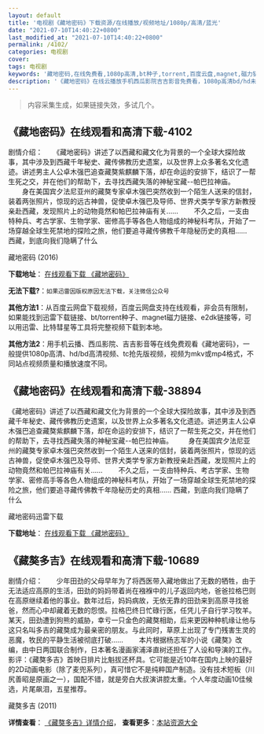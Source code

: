 ```yaml
---
layout: default
title: '电视剧《藏地密码》下载资源/在线播放/视频地址/1080p/高清/蓝光'
date: "2021-07-10T14:40:22+0800"
last_modified_at: "2021-07-10T14:40:22+0800"
permalink: /4102/
categories: 电视剧
cover:
tags: 电视剧
keywords: '藏地密码,在线免费看,1080p高清,bt种子,torrent,百度云盘,magnet,磁力链,迅雷下载资源'
description: '《藏地密码》在线云播放手机西瓜影院吉吉影音免费看，1080p高清bd/hd未删减完整版和tc抢先枪版，mkv/mp4格式，附带bt/torrent种子、magnet/磁力链、百度云盘、网盘资源迅雷下载链接'
---
```


>内容采集生成，如果链接失效，多试几个。


## 《藏地密码》在线观看和高清下载-4102

剧情介绍：　　《藏地密码》讲述了以西藏和藏文化为背景的一个全球大探险故事，其中涉及到西藏千年秘史、藏传佛教历史遗案，以及世界上众多著名文化遗迹。讲述男主人公卓木强巴追查藏獒紫麒麟下落，却在命运的安排下，结识了一帮生死之交，并在他们的帮助下，去寻找西藏失落的神秘宝藏--帕巴拉神庙。 　　身在美国宾夕法尼亚州的藏獒专家卓木强巴突然收到一个陌生人送来的信封，装着两张照片，惊现的远古神兽，促使卓木强巴及导师、世界犬类学专家方新教授亲赴西藏，发现照片上的动物竟然和帕巴拉神庙有关…… 　　不久之后，一支由特种兵、考古学家、生物学家、密修高手等各色人物组成的神秘科考队，开始了一场穿越全球生死禁地的探险之旅，他们要追寻藏传佛教千年隐秘历史的真相…… 西藏，到底向我们隐瞒了什么


藏地密码 (2016)

**下载地址**： [在线观看下载 《藏地密码》](https://www.btbtdy.me/btdy/dy8593.html) 


**无法下载?**：`如果迅雷因版权原因无法下载，关注微信公众号 `

**其他方法1**：从百度云网盘下载视频，百度云网盘支持在线观看，非会员有限制，如果能找到迅雷下载链接、bt/torrent种子、magnet磁力链接、e2dk链接等，可以用迅雷、比特彗星等工具将完整视频下载到本地。

**其他方法2**：用手机云播、西瓜影院、吉吉影音等在线免费观看《藏地密码》，一般提供1080p高清、hd/bd高清视频、tc抢先版视频，视频为mkv或mp4格式，不同站点视频质量和播放速度不同。


## 《藏地密码》在线观看和高清下载-38894

《藏地密码》讲述了以西藏和藏文化为背景的一个全球大探险故事，其中涉及到西藏千年秘史、藏传佛教历史遗案，以及世界上众多著名文化遗迹。讲述男主人公卓木强巴追查藏獒紫麒麟下落，却在命运的安排下，结识了一帮生死之交，并在他们的帮助下，去寻找西藏失落的神秘宝藏--帕巴拉神庙。 　　身在美国宾夕法尼亚州的藏獒专家卓木强巴突然收到一个陌生人送来的信封，装着两张照片，惊现的远古神兽，促使卓木强巴及导师、世界犬类学专家方新教授亲赴西藏，发现照片上的动物竟然和帕巴拉神庙有关…… 　　不久之后，一支由特种兵、考古学家、生物学家、密修高手等各色人物组成的神秘科考队，开始了一场穿越全球生死禁地的探险之旅，他们要追寻藏传佛教千年隐秘历史的真相…… 西藏，到底向我们隐瞒了什么


藏地密码迅雷下载

**下载地址**： [在线观看下载 《藏地密码》](https://www.993dy.com//vod-detail-id-13570.html) 


## 《藏獒多吉》在线观看和高清下载-10689

剧情介绍：　　少年田劲的父母早年为了将西医带入藏地做出了无数的牺牲，由于无法适应高原的生活，田劲的妈妈带着尚在襁褓中的儿子返回内地，爸爸拉格巴则在高原继续着他的事业。数年过后，妈妈病故，无依无靠的田劲来到高原寻找爸爸，然而心中却藏着无数的怨恨。拉格巴终日忙碌行医，任凭儿子自行学习牧羊。某天，田劲遭到狗熊的威胁，幸亏一只金色的藏獒相助，后来更因种种机缘让他与这只名叫多吉的藏獒成为最亲密的朋友。与此同时，草原上出现了专门残害生灵的恶魔，牧民的平静生活被彻底打破…… 　　本片根据杨志军的小说《藏獒》改编，由中日两国联合制作，日本著名漫画家浦泽直树还担任了人设和导演的工作。 影评：《藏獒多吉》首映日排片比魁拔还杯具。它可能是近10年在国内上映的最好的2D动画电影（除了麦兜系列），真可惜它不是纯粹国产制造。没有技术短板（川尻善昭是原画之一），国配不错，就是旁白大叔演讲腔太重。个人年度动画10佳候选，片尾飙泪，五星推荐。


藏獒多吉 (2011)

**详情查看**： [《藏獒多吉》详情介绍](/movie/10689/)， **查看更多**：[本站资源大全](/movie/t/all/)

